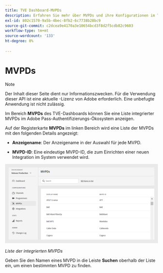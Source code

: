 ```yaml
---
title: TVE Dashboard-MVPDs
description: Erfahren Sie mehr über MVPDs und ihre Konfigurationen im TVE-Dashboard.
exl-id: 802c1570-9a5b-4bec-8fb2-6c7738b28bc9
source-git-commit: c2dcea9e4170a3e10654bcd3f8d2f5cdb82c9603
workflow-type: tm+mt
source-wordcount: '133'
ht-degree: 0%

---
```


# MVPDs

>[!NOTE]
>
>Der Inhalt dieser Seite dient nur Informationszwecken. Für die Verwendung dieser API ist eine aktuelle -Lizenz von Adobe erforderlich. Eine unbefugte Anwendung ist nicht zulässig.

Im Bereich **MVPDs** des TVE-Dashboards können Sie eine Liste integrierter MVPDs im Adobe Pass-Authentifizierungs-Ökosystem anzeigen.

Auf der Registerkarte **MVPDs** im linken Bereich wird eine Liste der MVPDs mit den folgenden Details angezeigt:

* **Anzeigename**: Der Anzeigename in der Auswahl für jede MVPD.

* **MVPD-ID**: Eine eindeutige MVPD-ID, die zum Einrichten einer neuen Integration im System verwendet wird.

![Liste der integrierten MVPDs](assets/mvpds-list.png)

*Liste der integrierten MVPDs*

Geben Sie den Namen eines MVPD in die Leiste **Suchen** oberhalb der Liste ein, um einen bestimmten MVPD zu finden.
